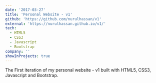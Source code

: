 ```yaml
---
date: '2017-03-27'
title: 'Personal Website - v1'
github: 'https://github.com/nurulhassan/v1'
external: 'https://nurulhassan.github.io/v1/'
tech:
  - HTML5
  - CSS3
  - Javascript
  - Bootstrap
company: ''
showInProjects: true
---
```


The First iteration of my personal website - v1 built with HTML5, CSS3, Javascript and Bootstrap.
